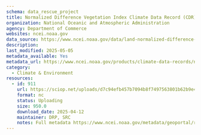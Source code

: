 ```yaml
---
schema: data_rescue_project 
title: Normalized Difference Vegetation Index Climate Data Record (CDR)
organization: National Oceanic and Atmospheric Administration
agency: Department of Commerce
websites: ncei.noaa.gov
data_source: https://www.ncei.noaa.gov/data/land-normalized-difference-vegetation-index/
description: 
last_modified: 2025-05-05
metadata_available: Yes
metadata_url: https://www.ncei.noaa.gov/products/climate-data-records/normalized-difference-vegetation-index
category:
  - Climate & Environment 
resources:
  - id: 911
    url: https://sciop.net/uploads/d7c94efb457b7094b8f7497563801b62b9e49278
    format: nc
    status: Uploading
    size: 950.0
    download_date: 2025-04-12
    maintainer: DRP, SRC
    notes: Full metadata https://www.ncei.noaa.gov/metadata/geoportal/rest/metadata/item/gov.noaa.ncdcC01558/html, https://www.ncei.noaa.gov/metadata/geoportal/rest/metadata/item/gov.noaa.ncdcC01677/htmlAlternate torrent location https://academictorrents.com/details/d7c94efb457b7094b8f7497563801b62b9e49278
---
```

